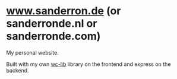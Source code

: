 # www.sanderron.de (or sanderronde.nl or sanderronde.com)

My personal website.

Built with my own [wc-lib](https://github.com/sanderronde/wc-lib) library on the frontend and express on the backend.